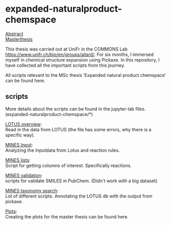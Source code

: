 # expanded-naturalproduct-chemspace

[Abstract](/data/abstract.pdf)  
[Masterthesis](/data/expanded_np_chemspace.pdf)

This thesis was carried out at UniFr in the COMMONS Lab <https://www.unifr.ch/bio/en/groups/allard/>.
For six months, I immersed myself in chemical structure expansion using Pickaxe.
In this repository, I have collected all the important scripts from this journey.

All scripts relevant to the MSc thesis ‘Expanded natural product chemspace’ can be found here.  

## scripts
More details about the scripts can be found in the jupyter-lab files.  
(expanded-naturalproduct-chemspace/*)  


[LOTUS overview](/data/01_LOTUS_overview.ipynb):  
Read in the data from LOTUS (the file has some errors, why there is a specific way).

[MINES Input](/data/02_MINES_input_files.ipynb):  
Analyzing the Inputdata from Lotus and reaction rules.

[MINES lists](/data/03_MINES_reactions.ipynb):  
Script for getting columns of interest. Specifically reactions.

[MINES validation](/data/04_MINES_validation.ipynb):  
scripts for validate SMILES in PubChem. (Didn't work with a big dataset)

[MINES taxonomy search](/data/05_LOTUS_MINES_taxonomy_search.ipynb):  
Lot of different scripts. Annotating the LOTUS db with the output from pickaxe.

[Plots](/data/06_general_plots_for_thesis.ipynb):  
Creating the plots for the master thesis can be found here.
